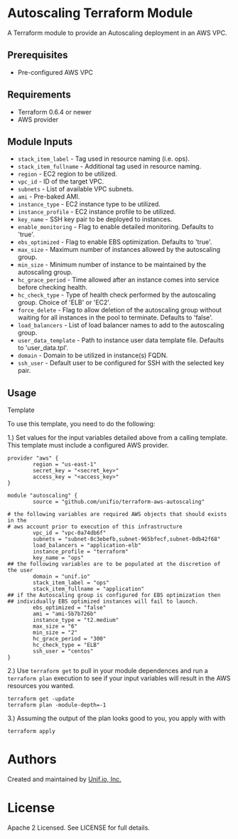 Autoscaling Terraform Module
===========

A Terraform module to provide an Autoscaling deployment in an AWS VPC.


Prerequisites
----------------------

- Pre-configured AWS VPC

Requirements
----------------------

- Terraform 0.6.4 or newer
- AWS provider

Module Inputs
----------------------

- `stack_item_label` - Tag used in resource naming (i.e. ops).
- `stack_item_fullname` - Additional tag used in resource naming.
- `region` - EC2 region to be utilized.
- `vpc_id` - ID of the target VPC.
- `subnets` - List of available VPC subnets.
- `ami` - Pre-baked AMI.
- `instance_type` - EC2 instance type to be utilized.
- `instance_profile` - EC2 instance profile to be utilized.
- `key_name` - SSH key pair to be deployed to instances.
- `enable_monitoring` - Flag to enable detailed monitoring. Defaults to 'true'.
- `ebs_optimized` - Flag to enable EBS optimization. Defaults to 'true'.
- `max_size` - Maximum number of instances allowed by the autoscaling group.
- `min_size` - Minimum number of instance to be maintained by the autoscaling group.
- `hc_grace_period` - Time allowed after an instance comes into service before checking health.
- `hc_check_type` - Type of health check performed by the autoscaling group. Choice of 'ELB' or 'EC2'.
- `force_delete` - Flag to allow deletion of the autoscaling group without waiting for all instances in the pool to terminate. Defaults to 'false'.
- `load_balancers` - List of load balancer names to add to the autoscaling group.
- `user_data_template` - Path to instance user data template file. Defaults to 'user_data.tpl'.
- `domain` - Domain to be utilized in instance(s) FQDN.
- `ssh_user` - Default user to be configured for SSH with the selected key pair.

Usage
-----

Template

To use this template, you need to do the following:

1.) Set values for the input variables detailed above from a calling template. This template must include a configured AWS provider.

```
provider "aws" {
        region = "us-east-1"
		secret_key = "<secret_key>"
		access_key = "<access_key>"
}

module "autoscaling" {
        source = "github.com/unifio/terraform-aws-autoscaling"

# the following variables are required AWS objects that should exists in the
# aws account prior to execution of this infrastructure
        vpc_id = "vpc-0a74db6f"
        subnets = "subnet-8c3ebefb,subnet-965bfecf,subnet-0db42f68"
        load_balancers = "application-elb"
        instance_profile = "terraform"
        key_name = "ops"
## the following variables are to be populated at the discretion of the user
        domain = "unif.io"
        stack_item_label = "ops"
        stack_item_fullname = "application"
## if the Autoscaling group is configured for EBS optimization then
## individually EBS optimized instances will fail to launch.  		
        ebs_optimized = "false"
        ami = "ami-5b7b726b"
        instance_type = "t2.medium"
        max_size = "6"
        min_size = "2"
        hc_grace_period = "300"
        hc_check_type = "ELB"
        ssh_user = "centos"
}
```

2.) Use `terraform get` to pull in your module dependences and run a `terraform plan` execution to see if your input variables will result in the AWS resources you wanted.

```
terraform get -update
terraform plan -module-depth=-1
```

3.) Assuming the output of the plan looks good to you, you apply with with

```
terraform apply
```

Authors
=======

Created and maintained by [Unif.io, Inc.](https://github.com/unifio)

License
=======

Apache 2 Licensed. See LICENSE for full details.
